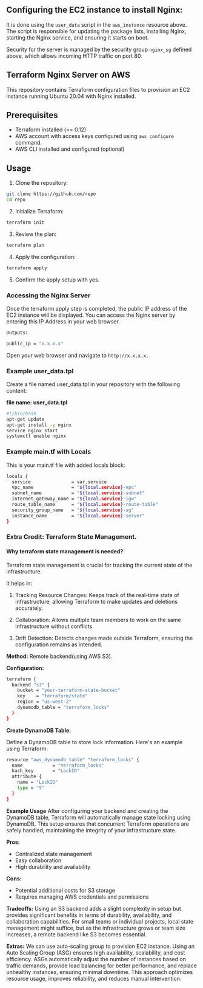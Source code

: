 ## Configuring the EC2 instance to install Nginx: 
It is done using the `user_data` script in the `aws_instance` resource above. The script is responsible for updating the package lists, installing Nginx, starting the Nginx service, and ensuring it starts on boot.

Security for the server is managed by the security group `nginx_sg` defined above, which allows incoming HTTP traffic on port 80.

## Terraform Nginx Server on AWS

This repository contains Terraform configuration files to provision an EC2 instance running Ubuntu 20.04 with Nginx installed.

## Prerequisites

- Terraform installed (>= 0.12)
- AWS account with access keys configured using `aws configure` command.
- AWS CLI installed and configured (optional)

## Usage

1. Clone the repository:

```sh
git clone https://github.com/repo
cd repo
```

2. Initialize Terraform:

```sh
terraform init
```

3. Review the plan:
```sh
terraform plan
```

4. Apply the configuration:
```sh
terraform apply
```

5. Confirm the apply setup with yes.

### Accessing the Nginx Server
Once the terraform apply step is completed, the public IP address of the EC2 instance will be displayed.
You can access the Nginx server by entering this IP Address in your web browser.

```sh
Outputs:

public_ip = "x.x.x.x"
```
Open your web browser and navigate to `http://x.x.x.x.`


### Example user_data.tpl
Create a file named user_data.tpl in your repository with the following content:

**file name: user_data.tpl**
```sh 
#!/bin/bash
apt-get update
apt-get install -y nginx
service nginx start
systemctl enable nginx
```

### Example main.tf with Locals
This is your main.tf file with added locals block:

```sh 
locals {
  service               = var.service
  vpc_name              = "${local.service}-vpc" 
  subnet_name           = "${local.service}-subnet"
  internet_gateway_name = "${local.service}-igw"
  route_table_name      = "${local.service}-route-table"
  security_group_name   = "${local.service}-sg"
  instance_name         = "${local.service}-server"
}
```

### Extra Credit: Terraform State Management.

#### Why terraform state management is needed?
Terraform state management is crucial for tracking the current state of the infrastructure. 

It helps in:

1. Tracking Resource Changes: Keeps track of the real-time state of infrastructure, allowing Terraform to make updates and deletions accurately.

2. Collaboration: Allows multiple team members to work on the same infrastructure without conflicts.

3. Drift Detection: Detects changes made outside Terraform, ensuring the configuration remains as intended.

**Method:** Remote backend(using AWS S3).

**Configuration:**
```sh
terraform {
  backend "s3" {
    bucket = "your-terraform-state-bucket"
    key    = "terraform/state"
    region = "us-west-2"
    dynamodb_table = "terraform_locks"
  }
}
```
**Create DynamoDB Table:**

Define a DynamoDB table to store lock information. Here's an example using Terraform:

```sh
resource "aws_dynamodb_table" "terraform_locks" {
  name           = "terraform_locks"
  hash_key       = "LockID"
  attribute {
    name = "LockID"
    type = "S"
  }
}
```

**Example Usage**
After configuring your backend and creating the DynamoDB table, Terraform will automatically manage state locking using DynamoDB. This setup ensures that concurrent Terraform operations are safely handled, maintaining the integrity of your infrastructure state.

**Pros:**
- Centralized state management
- Easy collaboration
- High durability and availability

**Cons:**
- Potential additional costs for S3 storage
- Requires managing AWS credentials and permissions

**Tradeoffs:**
Using an S3 backend adds a slight complexity in setup but provides significant benefits in terms of durability, availability, and collaboration capabilities. For small teams or individual projects, local state management might suffice, but as the infrastructure grows or team size increases, a remote backend like S3 becomes essential.


**Extras:**
We can use auto-scaling group to provision EC2 instance. Using an Auto Scaling Group (ASG) ensures high availability, scalability, and cost efficiency. ASGs automatically adjust the number of instances based on traffic demands, provide load balancing for better performance, and replace unhealthy instances, ensuring minimal downtime. This approach optimizes resource usage, improves reliability, and reduces manual intervention.
